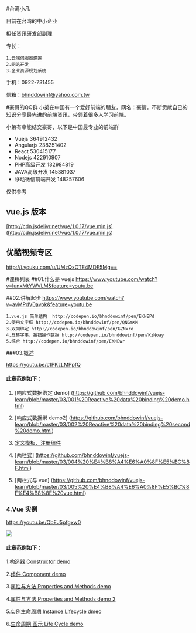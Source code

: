 #台湾小凡

目前在台湾的中小企业

担任资讯研发部副理

专长：

	1.云端伺服器建置
	2.网站开发
	3.企业资源规划系统

手机：0922-731455

信箱：bhnddowinf@yahoo.com.tw

#豪哥的QQ群
小弟在中国有一个爱好前端的朋友，网名：豪情，不断贡献自已的知识分享最先进的前端资讯，带领着很多人学习前端。

小弟有幸能结交豪哥，以下是中国最专业的前端群
* 	Vuejs 364912432
* 	Angularjs 238251402
* 	React 530415177
* 	Nodejs 422910907
* 	PHP高级开发 132984819
* 	JAVA高级开发 145381037
* 	移动微信前端开发 148257606


仅供参考

## vue.js 版本
[http://cdn.jsdelivr.net/vue/1.0.17/vue.min.js] (http://cdn.jsdelivr.net/vue/1.0.17/vue.min.js)


## 优酷视频专区
http://i.youku.com/u/UMzQxOTE4MDE5Mg==

#课程列表
##01.什么是 vuejs
https://www.youtube.com/watch?v=IunxMtYWVLM&feature=youtu.be

##02.讲解起步
https://www.youtube.com/watch?v=avMPdV0avok&feature=youtu.be

	1.vue.js 简单结构  http://codepen.io/bhnddowinf/pen/EKNEPd
	2.使用文字框 http://codepen.io/bhnddowinf/pen/QNGmKM
	3.双向绑定 http://codepen.io/bhnddowinf/pen/GZNxro
	4.反转字串，按钮操作数据 http://codepen.io/bhnddowinf/pen/KzNoay
	5.综合 http://codepen.io/bhnddowinf/pen/EKNEwr

###03.概述

https://youtu.be/c1PKzLMPpfQ

#### 此章范例如下：
  1. [响应式数据绑定 demo] (https://github.com/bhnddowinf/vuejs-learn/blob/master/03/001%20Reactive%20data%20binding%20demo.html)

  2. [响应式数据绑 demo2] (https://github.com/bhnddowinf/vuejs-learn/blob/master/03/002%20Reactive%20data%20binding%20second%20demo.html)

  3. [定义模板，注册组件](https://github.com/bhnddowinf/vuejs-learn/blob/master/03/003-%E5%AE%9A%E4%B9%89%E6%A8%A1%E6%9D%BF%EF%BC%8C%E6%B3%A8%E5%86%8C%E7%BB%84%E4%BB%B6.html)

  4. [两栏式] (https://github.com/bhnddowinf/vuejs-learn/blob/master/03/004%20%E4%B8%A4%E6%A0%8F%E5%BC%8F.html)

  5. [两栏式与 vue] (https://github.com/bhnddowinf/vuejs-learn/blob/master/03/005%20%E4%B8%A4%E6%A0%8F%E5%BC%8F%E4%B8%8E%20vue.html)


### 4.Vue 实例


https://youtu.be/QbEJ5pfgxw0


![](https://github.com/bhnddowinf/vuejs-learn/blob/master/04/lifecycle.jpg)

#### 此章范例如下：
  1.[构造器 Constructor demo](https://github.com/bhnddowinf/vuejs-learn/blob/master/04/001%20Constructor%20demo.html)

  2.[组件 Component demo](https://github.com/bhnddowinf/vuejs-learn/blob/master/04/002%20component.html)

  3.[属性与方法 Properties and Methods demo](https://github.com/bhnddowinf/vuejs-learn/blob/master/04/003%20Properties-and-Methods.html)

  4.[属性与方法 Properties and Methods demo 2](https://github.com/bhnddowinf/vuejs-learn/blob/master/04/004%20Properties-and-Methods%202.html)

  5.[实例生命周期 Instance Lifecycle dmeo](https://github.com/bhnddowinf/vuejs-learn/blob/master/04/005%20Instance-Lifecycle.html)

  6.[生命周期 图示 Life Cycle demo](https://github.com/bhnddowinf/vuejs-learn/blob/master/04/006%20life%20cycle.html)




